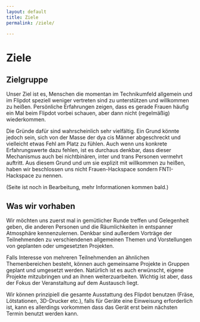 ```yaml
---
layout: default
title: Ziele
permalink: /ziele/

---
```


# Ziele

## Zielgruppe

Unser Ziel ist es, Menschen die momentan im Technikumfeld allgemein und im Flipdot speziell weniger vertreten sind zu unterstützen und willkommen zu heißen.
Persönliche Erfahrungen zeigen, dass es gerade Frauen häufig ein Mal beim Flipdot vorbei schauen, aber dann nicht (regelmäßig) wiederkommen. 

Die Gründe dafür sind wahrscheinlich sehr vielfältig. Ein Grund könnte jedoch sein, sich von der Masse der dya cis Männer abgeschreckt und vielleicht etwas 
Fehl am Platz zu fühlen. Auch wenn uns konkrete Erfahrungswerte dazu fehlen, ist es durchaus denkbar, dass dieser Mechanismus auch bei nichtbinären, inter und trans
Personen vermehrt auftritt. Aus diesem Grund und um sie explizit mit willkommen zu heißen, haben wir beschlossen uns nicht Frauen-Hackspace sondern FNTI-Hackspace zu nennen.

(Seite ist noch in Bearbeitung, mehr Informationen kommen bald.)


## Was wir vorhaben

Wir möchten uns zuerst mal in gemütlicher Runde treffen und Gelegenheit geben, die anderen Personen und die Räumlichkeiten in entspanner Atmosphäre kennenzulernen. 
Denkbar sind außerdem Vorträge der Teilnehmenden zu verschiendenen allgemeinen Themen und Vorstellungen von geplanten oder umgesetzten Projekten.
 
Falls Interesse von mehreren Teilnehmenden an ähnlichen Themenbereichen besteht, können auch gemeinsame Projekte in Gruppen geplant und umgesetzt werden. 
Natürlich ist es auch erwünscht, eigene Projekte mitzubringen und an ihnen weiterzuarbeiten. Wichtig ist aber, dass der Fokus der Veranstaltung auf dem Austausch liegt.

Wir können prinzipiell die gesamte Ausstattung des Flipdot benutzen (Fräse, Lötstationen, 3D-Drucker etc.), falls für Geräte eine Einweisung erforderlich ist, kann 
es allerdings vorkommen dass das Gerät erst beim nächsten Termin benutzt werden kann.
